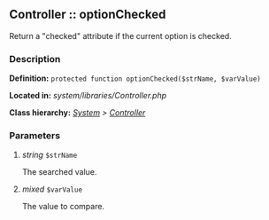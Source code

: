 
Controller :: optionChecked
-------------------------------------------

Return a "checked" attribute if the current option is checked.


### Description ###

**Definition:** `protected function optionChecked($strName, $varValue)`

**Located in:** *system/libraries/Controller.php*

**Class hierarchy:** *[System](../System.php) > [Controller](../Controller.php)*


### Parameters ###

1. *string* `$strName`

	The searched value.

1. *mixed* `$varValue`

	The value to compare.

